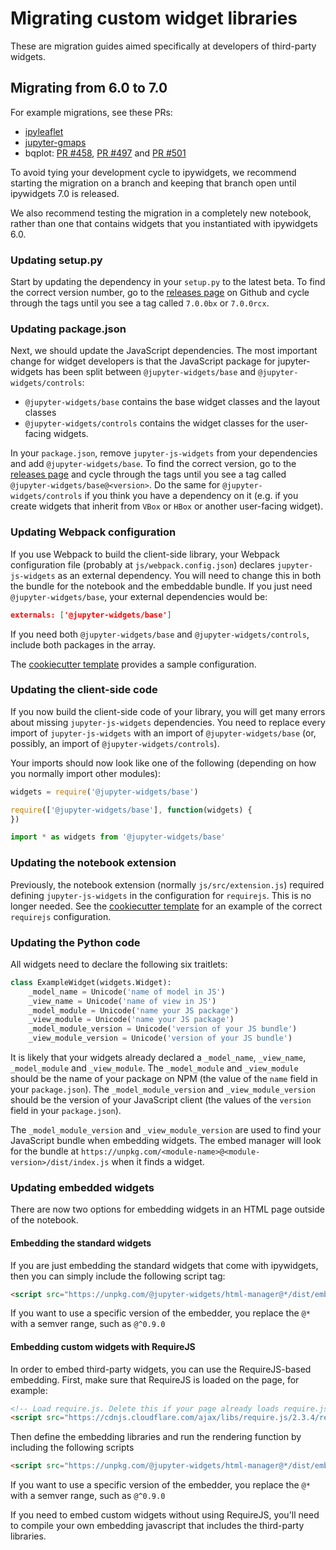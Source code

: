 Migrating custom widget libraries
=================================

These are migration guides aimed specifically at developers of third-party
widgets.

Migrating from 6.0 to 7.0
-------------------------

For example migrations, see these PRs:
 - [ipyleaflet](https://github.com/ellisonbg/ipyleaflet/pull/66)
 - [jupyter-gmaps](https://github.com/pbugnion/gmaps/pull/166)
 - bqplot: [PR #458](https://github.com/bloomberg/bqplot/pull/458), [PR #497](https://github.com/bloomberg/bqplot/pull/497) and [PR #501](https://github.com/bloomberg/bqplot/pull/501)

To avoid tying your development cycle to ipywidgets, we recommend starting
the migration on a branch and keeping that branch open until ipywidgets 7.0
is released. 

We also recommend testing the migration in a completely new notebook, rather
than one that contains widgets that you instantiated with ipywidgets 6.0.

### Updating setup.py

Start by updating the dependency in your `setup.py` to the latest beta. To
find the correct version number, go to the [releases
page](https://github.com/jupyter-widgets/ipywidgets/releases) on Github and
cycle through the tags until you see a tag called `7.0.0bx` or `7.0.0rcx`.

### Updating package.json

Next, we should update the JavaScript dependencies. The most important change
for widget developers is that the JavaScript package for jupyter-widgets has
been split between `@jupyter-widgets/base` and `@jupyter-widgets/controls`: 
 - `@jupyter-widgets/base` contains the base widget classes and the layout
classes 
 - `@jupyter-widgets/controls` contains the widget classes for the
user-facing widgets.

In your `package.json`, remove `jupyter-js-widgets` from your dependencies
and add `@jupyter-widgets/base`. To find the correct version, go to the
[releases page](https://github.com/jupyter-widgets/ipywidgets/releases) and
cycle through the tags until you see a tag called
`@jupyter-widgets/base@<version>`. Do the same for
`@jupyter-widgets/controls` if you think you have a dependency on it (e.g. if
you create widgets that inherit from `VBox` or `HBox` or another user-facing widget).

### Updating Webpack configuration

If you use Webpack to build the client-side library, your Webpack
configuration file (probably at `js/webpack.config.json`) declares
`jupyter-js-widgets` as an external dependency. You will need to change this
in both the bundle for the notebook and the embeddable bundle. If you just
need `@jupyter-widgets/base`, your external dependencies would be:

```json
externals: ['@jupyter-widgets/base']
```

If you need both `@jupyter-widgets/base` and `@jupyter-widgets/controls`, include
both packages in the array.

The [cookiecutter template](https://github.com/jupyter-widgets/widget-cookiecutter/blob/master/%7B%7Bcookiecutter.github_project_name%7D%7D/js/webpack.config.js) provides a sample configuration.

### Updating the client-side code

If you now build the client-side code of your library, you will get many
errors about missing `jupyter-js-widgets` dependencies. You need to replace
every import of `jupyter-js-widgets` with an import of
`@jupyter-widgets/base` (or, possibly, an import of `@jupyter-widgets/controls`).

Your imports should now look like one of the following (depending on how you normally import other modules):

```javascript
widgets = require('@jupyter-widgets/base')
```

```javascript
require(['@jupyter-widgets/base'], function(widgets) {
})
```

```javascript
import * as widgets from '@jupyter-widgets/base'
```

### Updating the notebook extension

Previously, the notebook extension (normally `js/src/extension.js`) required
defining `jupyter-js-widgets` in the configuration for `requirejs`. This is
no longer needed. See the [cookiecutter
template](https://github.com/jupyter-widgets/widget-cookiecutter/blob/master/%7B%7Bcookiecutter.github_project_name%7D%7D/js/src/extension.js)
for an example of the correct `requirejs` configuration.

### Updating the Python code

All widgets need to declare the following six traitlets:

```py
class ExampleWidget(widgets.Widget):
    _model_name = Unicode('name of model in JS')
    _view_name = Unicode('name of view in JS')
    _model_module = Unicode('name your JS package')
    _view_module = Unicode('name your JS package')
    _model_module_version = Unicode('version of your JS bundle')
    _view_module_version = Unicode('version of your JS bundle')
```

It is likely that your widgets already declared a `_model_name`,
`_view_name`, `_model_module` and `_view_module`. The `_model_module` and
`_view_module` should be the name of your package on NPM (the value of the
`name` field in your `package.json`). The `_model_module_version` and
`_view_module_version` should be the version of your JavaScript client (the
values of the `version` field in your `package.json`).

The `_model_module_version` and `_view_module_version` are used to find your
JavaScript bundle when embedding widgets. The embed manager will look for the
bundle at `https://unpkg.com/<module-name>@<module-version>/dist/index.js`
when it finds a widget.

### Updating embedded widgets

There are now two options for embedding widgets in an HTML page outside of the notebook.

#### Embedding the standard widgets

If you are just embedding the standard widgets that come with ipywidgets, then you can simply include the following script tag:

```html
<script src="https://unpkg.com/@jupyter-widgets/html-manager@*/dist/embed.js"></script>
```

If you want to use a specific version of the embedder, you replace the `@*` with a semver range, such as `@^0.9.0`

#### Embedding custom widgets with RequireJS

In order to embed third-party widgets, you can use the RequireJS-based embedding. First, make sure that RequireJS is loaded on the page, for example:

```html
<!-- Load require.js. Delete this if your page already loads require.js -->
<script src="https://cdnjs.cloudflare.com/ajax/libs/require.js/2.3.4/require.min.js" integrity="sha256-Ae2Vz/4ePdIu6ZyI/5ZGsYnb+m0JlOmKPjt6XZ9JJkA=" crossorigin="anonymous"></script>
```

Then define the embedding libraries and run the rendering function by including the following scripts
```html
<script src="https://unpkg.com/@jupyter-widgets/html-manager@*/dist/embed-amd.js"></script>
```
If you want to use a specific version of the embedder, you replace the `@*` with a semver range, such as `@^0.9.0`

If you need to embed custom widgets without using RequireJS, you'll need to compile your own embedding javascript that includes the third-party libraries.